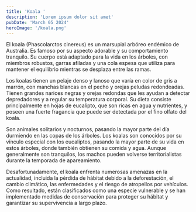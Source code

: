 ```yaml
---
title: 'Koala '
description: 'Lorem ipsum dolor sit amet'
pubDate: 'March 05 2024'
heroImage: '/koala.png'
---
```


El koala (Phascolarctos cinereus) es un marsupial arbóreo endémico de Australia. Es famoso por su aspecto adorable y su comportamiento tranquilo. Su cuerpo está adaptado para la vida en los árboles, con miembros robustos, garras afiladas y una cola espesa que utiliza para mantener el equilibrio mientras se desplaza entre las ramas.

Los koalas tienen un pelaje denso y lanoso que varía en color de gris a marrón, con manchas blancas en el pecho y orejas peludas redondeadas. Tienen grandes narices negras y orejas redondas que les ayudan a detectar depredadores y a regular su temperatura corporal. Su dieta consiste principalmente en hojas de eucalipto, que son ricas en agua y nutrientes, y poseen una fuerte fragancia que puede ser detectada por el fino olfato del koala.

Son animales solitarios y nocturnos, pasando la mayor parte del día durmiendo en las copas de los árboles. Los koalas son conocidos por su vínculo especial con los eucaliptos, pasando la mayor parte de su vida en estos árboles, donde también obtienen su comida y agua. Aunque generalmente son tranquilos, los machos pueden volverse territorialistas durante la temporada de apareamiento.

Desafortunadamente, el koala enfrenta numerosas amenazas en la actualidad, incluida la pérdida de hábitat debido a la deforestación, el cambio climático, las enfermedades y el riesgo de atropellos por vehículos. Como resultado, están clasificados como una especie vulnerable y se han implementado medidas de conservación para proteger su hábitat y garantizar su supervivencia a largo plazo.